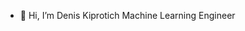 - 👋 Hi, I’m Denis Kiprotich Machine Learning Engineer
<!---
- 👀 I’m interested in Machine Learning
- 🌱 I’m currently learning Machine Learning
--->
<!--- - 📫 How to reach me [deniskiprotich749@gmail.com](mailto:deniskiprotich749@gmail.com) --->
<!---
- 💞️ I’m looking to collaborate on ...
- 😄 Pronouns: ...
- ⚡ Fun fact: ...
--->
<!---
deni-kip/deni-kip is a ✨ special ✨ repository because its `README.md` (this file) appears on your GitHub profile.
You can click the Preview link to take a look at your changes.
--->
